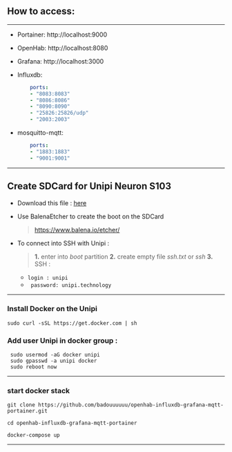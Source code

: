 ## How to access:
---
- Portainer: http://localhost:9000
- OpenHab: http://localhost:8080
- Grafana: http://localhost:3000
- Influxdb: 
    ```yml
        ports:
        - "8083:8083"
        - "8086:8086"
        - "8090:8090"
        - "25826:25826/udp"
        - "2003:2003"
    ```

- mosquitto-mqtt: 
    ```yml
        ports:
        - "1883:1883"
        - "9001:9001"
    ```

--------------------------------------------------
## Create SDCard for Unipi Neuron S103

- Download this file : [here](https://kb.unipi.technology/_media/files:software:os-images:neuron-mervis-os_image-2.4.0.10.zip)

- Use BalenaEtcher to create the boot on the SDCard
  > https://www.balena.io/etcher/

- To connect into SSH with Unipi :

   > **1.** enter into *boot* partition 
   > **2.** create empty file _ssh.txt_ or _ssh_
   > **3.** SSH :
     - `login : unipi` 
     - ` password: unipi.technology` 

-----------------------------------------------------

### Install Docker on the Unipi 

```
sudo curl -sSL https://get.docker.com | sh
```
### Add user Unipi in docker group :

```
 sudo usermod -aG docker unipi
 sudo gpasswd -a unipi docker
 sudo reboot now
```

-----------------------------------------------------

### start docker stack

```
git clone https://github.com/badouuuuuu/openhab-influxdb-grafana-mqtt-portainer.git
```

```
cd openhab-influxdb-grafana-mqtt-portainer
```

```
docker-compose up
```

-----------------------------------------------------


